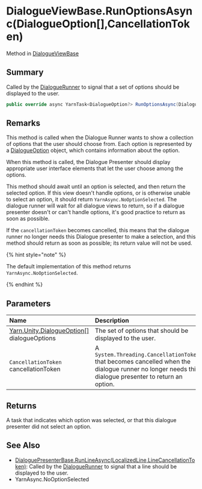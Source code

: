 # DialogueViewBase.RunOptionsAsync(DialogueOption[],CancellationToken)

Method in [DialogueViewBase](/docs/api/csharp/yarn.unity.legacy.dialogueviewbase.md)

## Summary


Called by the  <a href="yarn.unity.dialoguerunner.md">DialogueRunner</a>  to signal that a set of
options should be displayed to the user.


```csharp
public override async YarnTask<DialogueOption?> RunOptionsAsync(DialogueOption[] dialogueOptions, CancellationToken cancellationToken)
```

## Remarks

<p>This method is called when the Dialogue Runner wants to show a
collection of options that the user should choose from. Each option
is represented by a <a href="yarn.unity.dialogueoption.md">DialogueOption</a> object, which
contains information about the option.</p> <p>When this method is called, the Dialogue Presenter should display
appropriate user interface elements that let the user choose among
the options.</p> <p>This method should await until an option is selected, and then
return the selected option. If this view doesn't handle options, or
is otherwise unable to select an option, it should return <code>YarnAsync.NoOptionSelected</code>. The dialogue runner will wait
for all dialogue views to return, so if a dialogue presenter doesn't or
can't handle options, it's good practice to return as soon as
possible. 
</p> <p>If the <code>cancellationToken</code> becomes cancelled,
this means that the dialogue runner no longer needs this Dialogue
presenter to make a selection, and this method should return as soon as
possible; its return value will not be used.
</p> <p>
{% hint style="note" %}

The default implementation of this method returns <code>YarnAsync.NoOptionSelected</code>. 

{% endhint %}
</p>

## Parameters

|Name|Description|
|:---|:---|
|[Yarn.Unity.DialogueOption\[\]](/docs/api/csharp/yarn.unity.dialogueoption.md) dialogueOptions|The set of options that should be displayed to the user.|
|`CancellationToken` cancellationToken|A  <code>System.Threading.CancellationToken</code>  that becomes cancelled when the dialogue runner no longer needs this dialogue presenter to return an option.|

## Returns

A task that indicates which option was selected, or that this dialogue presenter did not select an option.

## See Also

* [DialoguePresenterBase.RunLineAsync\(LocalizedLine,LineCancellationToken\)](/docs/api/csharp/yarn.unity.dialoguepresenterbase.runlineasync.md): Called by the  <a href="yarn.unity.dialoguerunner.md">DialogueRunner</a>  to signal that a line should be displayed to the user.
* YarnAsync.NoOptionSelected

